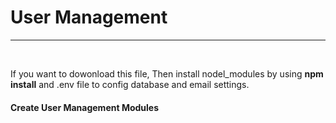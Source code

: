 # User Management
<hr/>

<br>

<p>If you want to dowonload this file, Then install nodel_modules by using <b>npm install</b> and .env file to config database and email settings.</p>

<h4>Create User Management Modules</h4>

